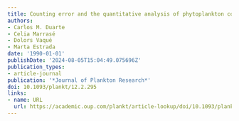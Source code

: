 ```yaml
---
title: Counting error and the quantitative analysis of phytoplankton communities
authors:
- Carlos M. Duarte
- Celia Marrasé
- Dolors Vaqué
- Marta Estrada
date: '1990-01-01'
publishDate: '2024-08-05T15:04:49.075696Z'
publication_types:
- article-journal
publication: '*Journal of Plankton Research*'
doi: 10.1093/plankt/12.2.295
links:
- name: URL
  url: https://academic.oup.com/plankt/article-lookup/doi/10.1093/plankt/12.2.295
---
```

